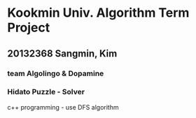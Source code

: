 # Kookmin Univ. Algorithm Term Project

## 20132368 Sangmin, Kim
### team Algolingo & Dopamine
### Hidato Puzzle - Solver

c++ programming - use DFS algorithm